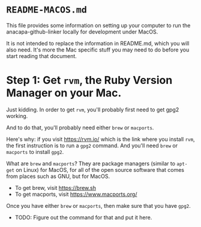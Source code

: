 # `README-MACOS.md`

This file provides some information on setting up your computer to run the anacapa-github-linker locally for development under MacOS.

It is not intended to replace the information in README.md, which you will also need.  It's more the Mac specific stuff
you may need to do before you start reading that document.

# Step 1: Get `rvm`, the Ruby Version Manager on your Mac.

Just kidding.   In order to get `rvm`, you'll probably first need to get gpg2 working.

And to do that, you'll probably need either `brew` or `macports`.

Here's why: if you visit <https://rvm.io/> which is the link where you install `rvm`, the first instruction
is to run a `gpg2` command.   And you'll need `brew` or `macports` to install `gpg2`.

What are `brew` and `macports`?  They are package managers (similar to `apt-get` on Linux) for MacOS, for all of the open source software that comes from 
places such as GNU, but for MacOS.

* To get brew, visit <https://brew.sh>
* To get macports, visit <https://www.macports.org/>

Once you have either `brew` or `macports`, then make sure that you have `gpg2`.  

* TODO: Figure out the command for that and put it here.

